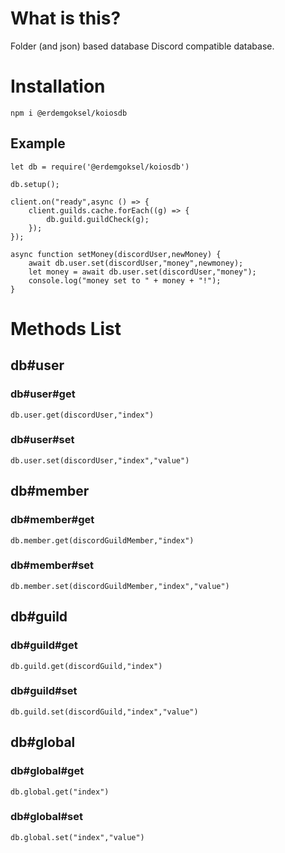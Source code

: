 # What is this?

Folder (and json) based database Discord compatible database.

# Installation

`npm i @erdemgoksel/koiosdb`

## Example

```
let db = require('@erdemgoksel/koiosdb')

db.setup();

client.on("ready",async () => {
	client.guilds.cache.forEach((g) => {
		db.guild.guildCheck(g);
	});
});

async function setMoney(discordUser,newMoney) {
    await db.user.set(discordUser,"money",newmoney);
    let money = await db.user.set(discordUser,"money");
    console.log("money set to " + money + "!");
}
```

# Methods List

## db#user

### db#user#get

```
db.user.get(discordUser,"index")
```

### db#user#set

```
db.user.set(discordUser,"index","value")
```

## db#member

### db#member#get

```
db.member.get(discordGuildMember,"index")
```

### db#member#set

```
db.member.set(discordGuildMember,"index","value")
```

## db#guild

### db#guild#get

```
db.guild.get(discordGuild,"index")
```

### db#guild#set

```
db.guild.set(discordGuild,"index","value")
```
## db#global

### db#global#get

```
db.global.get("index")
```

### db#global#set

```
db.global.set("index","value")
```